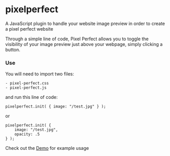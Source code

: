 pixelperfect
============

A JavaScript plugin to handle your website image preview in order to create a pixel perfect website


Through a simple line of code, Pixel Perfect allows you to toggle the visibility of your image preview just above your webpage, simply clicking a button.

### Use

You will need to import two files:
	
	- pixel-perfect.css
	- pixel-perfect.js

and run this line of code:

	pixelperfect.init( { image: "/test.jpg"	} );

or

	pixelperfect.init( { 
	    image: "/test.jpg",
	    opacity: .5
	} );


Check out the [Demo](http://ortisi.co.uk/pixelperfect/) for example usage